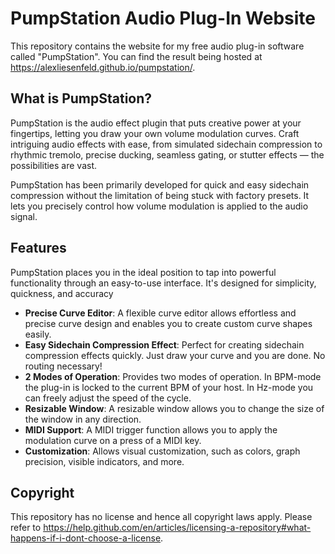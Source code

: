 # PumpStation Audio Plug-In Website

This repository contains the website for my free audio plug-in software called "PumpStation". You can find the result being hosted at https://alexliesenfeld.github.io/pumpstation/.

## What is PumpStation?
PumpStation is the audio effect plugin that puts creative power at your fingertips, letting you draw your own volume modulation curves. Craft intriguing audio effects with ease, from simulated sidechain compression to rhythmic tremolo, precise ducking, seamless gating, or stutter effects — the possibilities are vast.

PumpStation has been primarily developed for quick and easy sidechain compression without the limitation of being stuck with factory presets. It lets you precisely control how volume modulation is applied to the audio signal.

## Features
PumpStation places you in the ideal position to tap into powerful functionality through an easy-to-use interface. It's designed for simplicity, quickness, and accuracy

- **Precise Curve Editor**: A flexible curve editor allows effortless and precise curve design and enables you to create custom curve shapes easily.
- **Easy Sidechain Compression Effect**: Perfect for creating sidechain compression effects quickly. Just draw your curve and you are done. No routing necessary!
- **2 Modes of Operation**: Provides two modes of operation. In BPM-mode the plug-in is locked to the current BPM of your host. In Hz-mode you can freely adjust the speed of the cycle.
- **Resizable Window**: A resizable window allows you to change the size of the window in any direction.
- **MIDI Support**: A MIDI trigger function allows you to apply the modulation curve on a press of a MIDI key.
- **Customization**: Allows visual customization, such as colors, graph precision, visible indicators, and more.

## Copyright
This repository has no license and hence all copyright laws apply. Please refer to https://help.github.com/en/articles/licensing-a-repository#what-happens-if-i-dont-choose-a-license.
